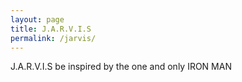 ```yaml
---
layout: page
title: J.A.R.V.I.S
permalink: /jarvis/
---
```


J.A.R.V.I.S be inspired by the one and only IRON MAN


